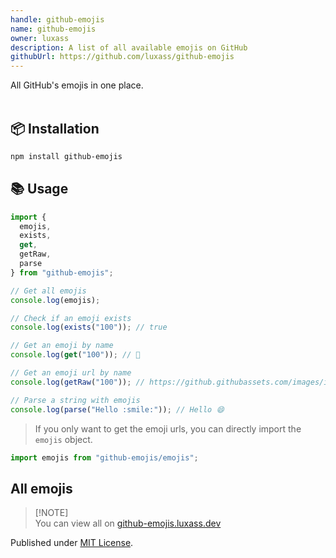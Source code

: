 ```yaml
---
handle: github-emojis
name: github-emojis
owner: luxass
description: A list of all available emojis on GitHub
githubUrl: https://github.com/luxass/github-emojis
---
```


All GitHub's emojis in one place. <br/> <br/>

## 📦 Installation

```sh
npm install github-emojis
```

## 📚 Usage

```ts
import {
  emojis,
  exists,
  get,
  getRaw,
  parse
} from "github-emojis";

// Get all emojis
console.log(emojis);

// Check if an emoji exists
console.log(exists("100")); // true

// Get an emoji by name
console.log(get("100")); // 💯

// Get an emoji url by name
console.log(getRaw("100")); // https://github.githubassets.com/images/icons/emoji/unicode/1f4af.png?v8

// Parse a string with emojis
console.log(parse("Hello :smile:")); // Hello 😄
```

> If you only want to get the emoji urls, you can directly import the `emojis` object.

```ts
import emojis from "github-emojis/emojis";
```

## All emojis

> \[!NOTE]\
> You can view all on [github-emojis.luxass.dev](https://github-emojis.luxass.dev)

Published under [MIT License](https://github.com/luxass/github-emojis/blob/main/LICENSE).
